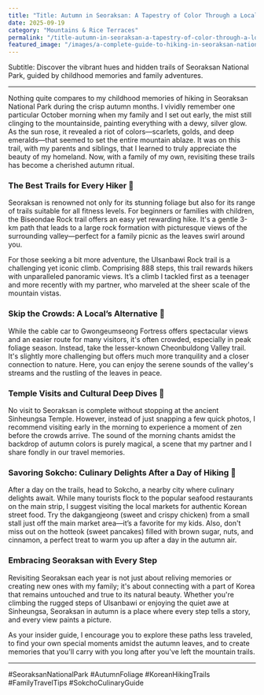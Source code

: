 ```yaml
---
title: "Title: Autumn in Seoraksan: A Tapestry of Color Through a Local's Eyes"
date: 2025-09-19
category: "Mountains & Rice Terraces"
permalink: "/title-autumn-in-seoraksan-a-tapestry-of-color-through-a-locals-eyes/"
featured_image: "/images/a-complete-guide-to-hiking-in-seoraksan-national-park-during-its-magnificent-autumn-foliage-season-211523.jpg"
---
```


Subtitle: Discover the vibrant hues and hidden trails of Seoraksan National Park, guided by childhood memories and family adventures.

---

Nothing quite compares to my childhood memories of hiking in Seoraksan National Park during the crisp autumn months. I vividly remember one particular October morning when my family and I set out early, the mist still clinging to the mountainside, painting everything with a dewy, silver glow. As the sun rose, it revealed a riot of colors—scarlets, golds, and deep emeralds—that seemed to set the entire mountain ablaze. It was on this trail, with my parents and siblings, that I learned to truly appreciate the beauty of my homeland. Now, with a family of my own, revisiting these trails has become a cherished autumn ritual.

### The Best Trails for Every Hiker 🥾

Seoraksan is renowned not only for its stunning foliage but also for its range of trails suitable for all fitness levels. For beginners or families with children, the Biseondae Rock trail offers an easy yet rewarding hike. It's a gentle 3-km path that leads to a large rock formation with picturesque views of the surrounding valley—perfect for a family picnic as the leaves swirl around you.

For those seeking a bit more adventure, the Ulsanbawi Rock trail is a challenging yet iconic climb. Comprising 888 steps, this trail rewards hikers with unparalleled panoramic views. It’s a climb I tackled first as a teenager and more recently with my partner, who marveled at the sheer scale of the mountain vistas.

### Skip the Crowds: A Local’s Alternative 🤫

While the cable car to Gwongeumseong Fortress offers spectacular views and an easier route for many visitors, it's often crowded, especially in peak foliage season. Instead, take the lesser-known Cheonbuldong Valley trail. It's slightly more challenging but offers much more tranquility and a closer connection to nature. Here, you can enjoy the serene sounds of the valley's streams and the rustling of the leaves in peace.

### Temple Visits and Cultural Deep Dives 🏯

No visit to Seoraksan is complete without stopping at the ancient Sinheungsa Temple. However, instead of just snapping a few quick photos, I recommend visiting early in the morning to experience a moment of zen before the crowds arrive. The sound of the morning chants amidst the backdrop of autumn colors is purely magical, a scene that my partner and I share fondly in our travel memories.

### Savoring Sokcho: Culinary Delights After a Day of Hiking 🍲

After a day on the trails, head to Sokcho, a nearby city where culinary delights await. While many tourists flock to the popular seafood restaurants on the main strip, I suggest visiting the local markets for authentic Korean street food. Try the dakgangjeong (sweet and crispy chicken) from a small stall just off the main market area—it’s a favorite for my kids. Also, don't miss out on the hotteok (sweet pancakes) filled with brown sugar, nuts, and cinnamon, a perfect treat to warm you up after a day in the autumn air.

### Embracing Seoraksan with Every Step

Revisiting Seoraksan each year is not just about reliving memories or creating new ones with my family; it's about connecting with a part of Korea that remains untouched and true to its natural beauty. Whether you're climbing the rugged steps of Ulsanbawi or enjoying the quiet awe at Sinheungsa, Seoraksan in autumn is a place where every step tells a story, and every view paints a picture.

As your insider guide, I encourage you to explore these paths less traveled, to find your own special moments amidst the autumn leaves, and to create memories that you'll carry with you long after you've left the mountain trails.

---

#SeoraksanNationalPark #AutumnFoliage #KoreanHikingTrails #FamilyTravelTips #SokchoCulinaryGuide